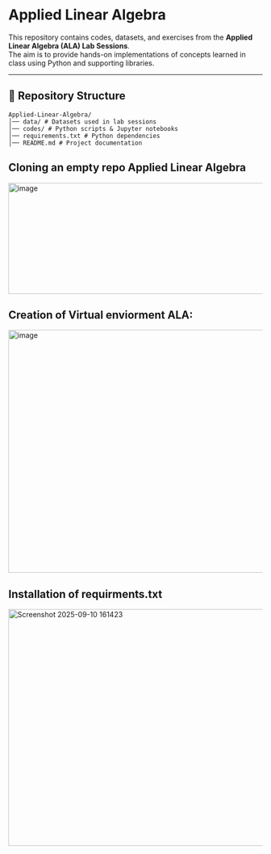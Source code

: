 # Applied Linear Algebra  

This repository contains codes, datasets, and exercises from the **Applied Linear Algebra (ALA) Lab Sessions**.  
The aim is to provide hands-on implementations of concepts learned in class using Python and supporting libraries.  

---

## 📂 Repository Structure
```
Applied-Linear-Algebra/
│── data/ # Datasets used in lab sessions
│── codes/ # Python scripts & Jupyter notebooks
│── requirements.txt # Python dependencies
│── README.md # Project documentation
```

## Cloning an empty repo Applied Linear Algebra
<img width="1352" height="220" alt="image" src="https://github.com/user-attachments/assets/16e829a2-1e24-48cc-9ac0-e9bf45aeaaeb" />

## Creation of Virtual enviorment ALA:
<img width="1919" height="481" alt="image" src="https://github.com/user-attachments/assets/317079c0-afba-4ee1-af7c-07607c9922bc" />

## Installation of requirments.txt
<img width="1485" height="469" alt="Screenshot 2025-09-10 161423" src="https://github.com/user-attachments/assets/5507a01b-f55e-461a-9d71-411253b9a498" />

